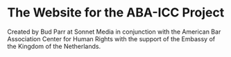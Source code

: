 # The Website for the ABA-ICC Project

Created by Bud Parr at Sonnet Media in conjunction with the American Bar Association Center for Human Rights with the support of the Embassy of the Kingdom of the Netherlands.

